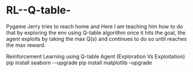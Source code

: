 # RL--Q-table-
Pygame Jerry tries to reach home and  Here I am teaching him how to do that by exploring the env using
 Q-table algorithm once it hits the goal, the agent exploits by taking the max Q(s) and continues to do so until reaches the max reward.


Reinforcement Learning using Q-table Agent (Exploration Vs Exploitation)
pip install seaborn --upgrade 
pip install matplotlib –upgrade 
